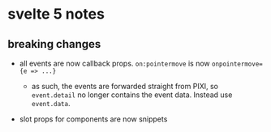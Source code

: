 # svelte 5 notes

## breaking changes

- all events are now callback props. `on:pointermove` is now `onpointermove={e => ...}`

  - as such, the events are forwarded straight from PIXI, so `event.detail` no longer contains the event data. Instead use `event.data`.

- slot props for components are now snippets
